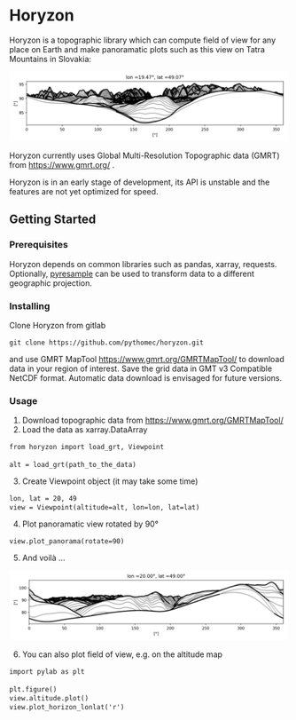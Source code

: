 # Horyzon

Horyzon is a topographic library which can compute field of view for any place on Earth and make panoramatic plots such 
as this view on Tatra Mountains in Slovakia: 

![Example output](docs/Slovakia_Low_and_High_Tatras.png) 

Horyzon currently uses Global Multi-Resolution Topographic data (GMRT) from https://www.gmrt.org/ .

Horyzon is in an early stage of development, its API is unstable and the features are not yet optimized for speed. 

## Getting Started


### Prerequisites

Horyzon depends on common libraries such as pandas, xarray, requests. Optionally, 
[pyresample](https://github.com/pytroll/pyresample) can be used to transform data to a different geographic projection. 

### Installing

Clone Horyzon from gitlab

```
git clone https://github.com/pythomec/horyzon.git
```

and use GMRT MapTool https://www.gmrt.org/GMRTMapTool/ to download data in your region of interest. 
Save the grid data in GMT v3 Compatible NetCDF format. Automatic data download is envisaged for future versions.

### Usage

1. Download topographic data from https://www.gmrt.org/GMRTMapTool/
2. Load the data as xarray.DataArray

 ```
 from horyzon import load_grt, Viewpoint  

 alt = load_grt(path_to_the_data)
 ```
 
3. Create Viewpoint object (it may take some time)

 ```
 lon, lat = 20, 49
 view = Viewpoint(altitude=alt, lon=lon, lat=lat)
 ```
 
4. Plot panoramatic view rotated by 90°

```
view.plot_panorama(rotate=90) 
```

5. And voilà ...

![High Tatras in the distance](docs/Slovakia_High_Tatras_in_distance.png)

6. You can also plot field of view, e.g. on the altitude map

```
import pylab as plt

plt.figure()
view.altitude.plot()
view.plot_horizon_lonlat('r') 
```
